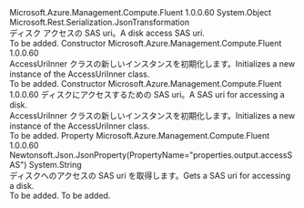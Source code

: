 <Type Name="AccessUriInner" FullName="Microsoft.Azure.Management.Compute.Fluent.Models.AccessUriInner">
  <TypeSignature Language="C#" Value="public class AccessUriInner" />
  <TypeSignature Language="ILAsm" Value=".class public auto ansi beforefieldinit AccessUriInner extends System.Object" />
  <TypeSignature Language="DocId" Value="T:Microsoft.Azure.Management.Compute.Fluent.Models.AccessUriInner" />
  <TypeSignature Language="VB.NET" Value="Public Class AccessUriInner" />
  <TypeSignature Language="F#" Value="type AccessUriInner = class" />
  <AssemblyInfo>
    <AssemblyName>Microsoft.Azure.Management.Compute.Fluent</AssemblyName>
    <AssemblyVersion>1.0.0.60</AssemblyVersion>
  </AssemblyInfo>
  <Base>
    <BaseTypeName>System.Object</BaseTypeName>
  </Base>
  <Interfaces />
  <Attributes>
    <Attribute>
      <AttributeName>Microsoft.Rest.Serialization.JsonTransformation</AttributeName>
    </Attribute>
  </Attributes>
  <Docs>
    <summary>
            <span data-ttu-id="e60f5-101">ディスク アクセスの SAS uri。</span><span class="sxs-lookup"><span data-stu-id="e60f5-101">A disk access SAS uri.</span></span>
            </summary>
    <remarks>To be added.</remarks>
  </Docs>
  <Members>
    <Member MemberName=".ctor">
      <MemberSignature Language="C#" Value="public AccessUriInner ();" />
      <MemberSignature Language="ILAsm" Value=".method public hidebysig specialname rtspecialname instance void .ctor() cil managed" />
      <MemberSignature Language="DocId" Value="M:Microsoft.Azure.Management.Compute.Fluent.Models.AccessUriInner.#ctor" />
      <MemberSignature Language="VB.NET" Value="Public Sub New ()" />
      <MemberType>Constructor</MemberType>
      <AssemblyInfo>
        <AssemblyName>Microsoft.Azure.Management.Compute.Fluent</AssemblyName>
        <AssemblyVersion>1.0.0.60</AssemblyVersion>
      </AssemblyInfo>
      <Parameters />
      <Docs>
        <summary>
            <span data-ttu-id="e60f5-102">AccessUriInner クラスの新しいインスタンスを初期化します。</span><span class="sxs-lookup"><span data-stu-id="e60f5-102">Initializes a new instance of the AccessUriInner class.</span></span>
            </summary>
        <remarks>To be added.</remarks>
      </Docs>
    </Member>
    <Member MemberName=".ctor">
      <MemberSignature Language="C#" Value="public AccessUriInner (string accessSAS = null);" />
      <MemberSignature Language="ILAsm" Value=".method public hidebysig specialname rtspecialname instance void .ctor(string accessSAS) cil managed" />
      <MemberSignature Language="DocId" Value="M:Microsoft.Azure.Management.Compute.Fluent.Models.AccessUriInner.#ctor(System.String)" />
      <MemberSignature Language="VB.NET" Value="Public Sub New (Optional accessSAS As String = null)" />
      <MemberSignature Language="F#" Value="new Microsoft.Azure.Management.Compute.Fluent.Models.AccessUriInner : string -&gt; Microsoft.Azure.Management.Compute.Fluent.Models.AccessUriInner" Usage="new Microsoft.Azure.Management.Compute.Fluent.Models.AccessUriInner accessSAS" />
      <MemberType>Constructor</MemberType>
      <AssemblyInfo>
        <AssemblyName>Microsoft.Azure.Management.Compute.Fluent</AssemblyName>
        <AssemblyVersion>1.0.0.60</AssemblyVersion>
      </AssemblyInfo>
      <Parameters>
        <Parameter Name="accessSAS" Type="System.String" />
      </Parameters>
      <Docs>
        <param name="accessSAS"><span data-ttu-id="e60f5-103">ディスクにアクセスするための SAS uri。</span><span class="sxs-lookup"><span data-stu-id="e60f5-103">A SAS uri for accessing a disk.</span></span></param>
        <summary>
            <span data-ttu-id="e60f5-104">AccessUriInner クラスの新しいインスタンスを初期化します。</span><span class="sxs-lookup"><span data-stu-id="e60f5-104">Initializes a new instance of the AccessUriInner class.</span></span>
            </summary>
        <remarks>To be added.</remarks>
      </Docs>
    </Member>
    <Member MemberName="AccessSAS">
      <MemberSignature Language="C#" Value="public string AccessSAS { get; }" />
      <MemberSignature Language="ILAsm" Value=".property instance string AccessSAS" />
      <MemberSignature Language="DocId" Value="P:Microsoft.Azure.Management.Compute.Fluent.Models.AccessUriInner.AccessSAS" />
      <MemberSignature Language="VB.NET" Value="Public ReadOnly Property AccessSAS As String" />
      <MemberSignature Language="F#" Value="member this.AccessSAS : string" Usage="Microsoft.Azure.Management.Compute.Fluent.Models.AccessUriInner.AccessSAS" />
      <MemberType>Property</MemberType>
      <AssemblyInfo>
        <AssemblyName>Microsoft.Azure.Management.Compute.Fluent</AssemblyName>
        <AssemblyVersion>1.0.0.60</AssemblyVersion>
      </AssemblyInfo>
      <Attributes>
        <Attribute>
          <AttributeName>Newtonsoft.Json.JsonProperty(PropertyName="properties.output.accessSAS")</AttributeName>
        </Attribute>
      </Attributes>
      <ReturnValue>
        <ReturnType>System.String</ReturnType>
      </ReturnValue>
      <Docs>
        <summary>
            <span data-ttu-id="e60f5-105">ディスクへのアクセスの SAS uri を取得します。</span><span class="sxs-lookup"><span data-stu-id="e60f5-105">Gets a SAS uri for accessing a disk.</span></span>
            </summary>
        <value>To be added.</value>
        <remarks>To be added.</remarks>
      </Docs>
    </Member>
  </Members>
</Type>